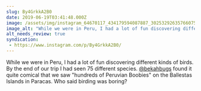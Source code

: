 ```yaml
---
slug: By4GrkkA2B0
date: 2019-06-19T03:41:48.000Z
image: /assets/img/instagram_64670117_434179594087887_3025329263576607515_n_17865248410416620.jpg
image_alt: "While we were in Peru, I had a lot of fun discovering different kinds of birds. By the end of our trip I had seen 75 different species. @bekahbugs found it quite comical that we saw 'hundreds of Peruvian Boobies' on the Ballestas Islands in Paracas. Who said birding was boring?"
alt_needs_review: true
syndication:
 - https://www.instagram.com/p/By4GrkkA2B0/
---
```


While we were in Peru, I had a lot of fun discovering different kinds of birds. By the end of our trip I had seen 75 different species. [@bekahbugs](https://www.instagram.com/bekahbugs/) found it quite comical that we saw "hundreds of Peruvian Boobies" on the Ballestas Islands in Paracas. Who said birding was boring?

